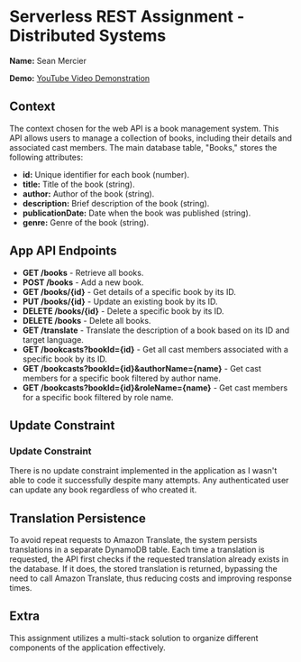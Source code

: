 # Serverless REST Assignment - Distributed Systems

**Name:** Sean Mercier

**Demo:** [YouTube Video Demonstration](insert_your_video_link_here)

## Context

The context chosen for the web API is a book management system. This API allows users to manage a collection of books, including their details and associated cast members. The main database table, "Books," stores the following attributes:

- **id:** Unique identifier for each book (number).
- **title:** Title of the book (string).
- **author:** Author of the book (string).
- **description:** Brief description of the book (string).
- **publicationDate:** Date when the book was published (string).
- **genre:** Genre of the book (string).

## App API Endpoints

- **GET /books** - Retrieve all books.
- **POST /books** - Add a new book.
- **GET /books/{id}** - Get details of a specific book by its ID.
- **PUT /books/{id}** - Update an existing book by its ID.
- **DELETE /books/{id}** - Delete a specific book by its ID.
- **DELETE /books** - Delete all books.
- **GET /translate** - Translate the description of a book based on its ID and target language.
- **GET /bookcasts?bookId={id}** - Get all cast members associated with a specific book by its ID.
- **GET /bookcasts?bookId={id}&authorName={name}** - Get cast members for a specific book filtered by author name.
- **GET /bookcasts?bookId={id}&roleName={name}** - Get cast members for a specific book filtered by role name.

## Update Constraint

### Update Constraint

There is no update constraint implemented in the application as I wasn't able to code it successfully despite many attempts. Any authenticated user can update any book regardless of who created it.

## Translation Persistence

To avoid repeat requests to Amazon Translate, the system persists translations in a separate DynamoDB table. Each time a translation is requested, the API first checks if the requested translation already exists in the database. If it does, the stored translation is returned, bypassing the need to call Amazon Translate, thus reducing costs and improving response times.

## Extra

This assignment utilizes a multi-stack solution to organize different components of the application effectively.
